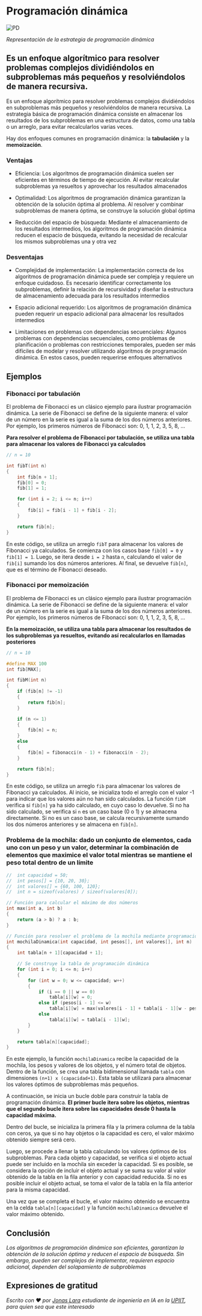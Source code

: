 # Programación dinámica

![PD](/01.-Sources/Images/PD.png)

_Representación de la estrategia de programación dinámica_

## Es un enfoque algorítmico para resolver problemas complejos dividiéndolos en subproblemas más pequeños y resolviéndolos de manera recursiva.

Es un enfoque algorítmico para resolver problemas complejos dividiéndolos en subproblemas más pequeños y resolviéndolos de manera recursiva. La estrategia básica de programación dinámica consiste en almacenar los resultados de los subproblemas en una estructura de datos, como una tabla o un arreglo, para evitar recalcularlos varias veces.

Hay dos enfoques comunes en programación dinámica: la **tabulación** y la **memoización**.



### Ventajas

- Eficiencia: Los algoritmos de programación dinámica suelen ser eficientes en términos de tiempo de ejecución. Al evitar recalcular subproblemas ya resueltos y aprovechar los resultados almacenados

- Optimalidad: Los algoritmos de programación dinámica garantizan la obtención de la solución óptima al problema. Al resolver y combinar subproblemas de manera óptima, se construye la solución global óptima

- Reducción del espacio de búsqueda: Mediante el almacenamiento de los resultados intermedios, los algoritmos de programación dinámica reducen el espacio de búsqueda, evitando la necesidad de recalcular los mismos subproblemas una y otra vez

### Desventajas

- Complejidad de implementación: La implementación correcta de los algoritmos de programación dinámica puede ser compleja y requiere un enfoque cuidadoso. Es necesario identificar correctamente los subproblemas, definir la relación de recursividad y diseñar la estructura de almacenamiento adecuada para los resultados intermedios

- Espacio adicional requerido: Los algoritmos de programación dinámica pueden requerir un espacio adicional para almacenar los resultados intermedios

- Limitaciones en problemas con dependencias secuenciales: Algunos problemas con dependencias secuenciales, como problemas de planificación o problemas con restricciones temporales, pueden ser más difíciles de modelar y resolver utilizando algoritmos de programación dinámica. En estos casos, pueden requerirse enfoques alternativos


## Ejemplos

### Fibonacci por tabulación

El problema de Fibonacci es un clásico ejemplo para ilustrar programación dinámica. La serie de Fibonacci se define de la siguiente manera: el valor de un número en la serie es igual a la suma de los dos números anteriores. Por ejemplo, los primeros números de Fibonacci son: 0, 1, 1, 2, 3, 5, 8, ...

**Para resolver el problema de Fibonacci por tabulación, se utiliza una tabla para almacenar los valores de Fibonacci ya calculados**

```c
// n = 10

int fibT(int n)
{
    int fib[n + 1];
    fib[0] = 0;
    fib[1] = 1;

    for (int i = 2; i <= n; i++)
    {
        fib[i] = fib[i - 1] + fib[i - 2];
    }

    return fib[n];
}   
```

En este código, se utiliza un arreglo `fibT` para almacenar los valores de Fibonacci ya calculados. Se comienza con los casos base  `fib[0] = 0` y `fib[1] = 1`. Luego, se itera desde `i = 2` hasta `n`, calculando el valor de `fib[i]` sumando los dos números anteriores. Al final, se devuelve `fib[n]`, que es el término de Fibonacci deseado.

### Fibonacci por memoización

El problema de Fibonacci es un clásico ejemplo para ilustrar programación dinámica. La serie de Fibonacci se define de la siguiente manera: el valor de un número en la serie es igual a la suma de los dos números anteriores. Por ejemplo, los primeros números de Fibonacci son: 0, 1, 1, 2, 3, 5, 8, ...

**En la memoización, se utiliza una tabla para almacenar los resultados de los subproblemas ya resueltos, evitando así recalcularlos en llamadas posteriores**

```c
// n = 10

#define MAX 100
int fib[MAX];

int fibM(int n)
{
    if (fib[n] != -1)
    {
        return fib[n];
    }

    if (n <= 1)
    {
        fib[n] = n;
    }
    else
    {
        fib[n] = fibonacci(n - 1) + fibonacci(n - 2);
    }

    return fib[n];
}
```

En este código, se utiliza un arreglo `fib` para almacenar los valores de Fibonacci ya calculados. Al inicio, se inicializa todo el arreglo con el valor -1 para indicar que los valores aún no han sido calculados. La función `fibM` verifica si `fib[n]` ya ha sido calculado, en cuyo caso lo devuelve. Si no ha sido calculado, se verifica si `n` es un caso base (0 o 1) y se almacena directamente. Si no es un caso base, se calcula recursivamente sumando los dos números anteriores y se almacena en `fib[n]`.

### Problema de la mochila: dado un conjunto de elementos, cada uno con un peso y un valor, determinar la combinación de elementos que maximice el valor total mientras se mantiene el peso total dentro de un límite


```c
//  int capacidad = 50;
//  int pesos[] = {10, 20, 30};
//  int valores[] = {60, 100, 120};
//  int n = sizeof(valores) / sizeof(valores[0]);

// Función para calcular el máximo de dos números
int max(int a, int b)
{
    return (a > b) ? a : b;
}

// Función para resolver el problema de la mochila mediante programación dinámica
int mochilaDinamica(int capacidad, int pesos[], int valores[], int n)
{
    int tabla[n + 1][capacidad + 1];

    // Se construye la tabla de programación dinámica
    for (int i = 0; i <= n; i++)
    {
        for (int w = 0; w <= capacidad; w++)
        {
            if (i == 0 || w == 0)
                tabla[i][w] = 0;
            else if (pesos[i - 1] <= w)
                tabla[i][w] = max(valores[i - 1] + tabla[i - 1][w - pesos[i - 1]], tabla[i - 1][w]);
            else
                tabla[i][w] = tabla[i - 1][w];
        }
    }

    return tabla[n][capacidad];
}
```

En este ejemplo, la función  `mochilaDinamica` recibe la capacidad de la mochila, los pesos y valores de los objetos, y el número total de objetos. Dentro de la función, se crea una tabla bidimensional llamada `tabla` con dimensiones `(n+1) x (capacidad+1)`. Esta tabla se utilizará para almacenar los valores óptimos de subproblemas más pequeños. 

A continuación, se inicia un bucle doble para construir la tabla de programación dinámica. **El primer bucle itera sobre los objetos, mientras que el segundo bucle itera sobre las capacidades desde 0 hasta la capacidad máxima.**

Dentro del bucle, se inicializa la primera fila y la primera columna de la tabla con ceros, ya que si no hay objetos o la capacidad es cero, el valor máximo obtenido siempre será cero.

Luego, se procede a llenar la tabla calculando los valores óptimos de los subproblemas. Para cada objeto y capacidad, se verifica si el objeto actual puede ser incluido en la mochila sin exceder la capacidad. Si es posible, se considera la opción de incluir el objeto actual y se suma su valor al valor obtenido de la tabla en la fila anterior y con capacidad reducida. Si no es posible incluir el objeto actual, se toma el valor de la tabla en la fila anterior para la misma capacidad.

Una vez que se completa el bucle, el valor máximo obtenido se encuentra en la celda `tabla[n][capacidad]` y  la función `mochilaDinamica` devuelve el valor máximo obtenido.


## Conclusión

_Los algoritmos de programación dinámica son eficientes, garantizan la obtención de la solución óptima y reducen el espacio de búsqueda. Sin embargo, pueden ser complejos de implementar, requieren espacio adicional, dependen del solapamiento de subproblemas_

## Expresiones de gratitud

_Escrito con ❤️ por [Jonas Lara](https://medium.com/@jonas_lara) estudiante de ingeniería en IA en la [UPIIT](https://www.upiit.ipn.mx/), para quien sea que este interesado_